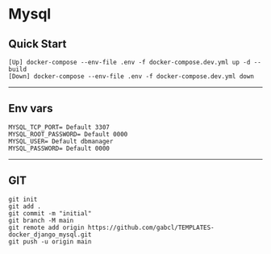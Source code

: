 # Mysql

## Quick Start  

    [Up] docker-compose --env-file .env -f docker-compose.dev.yml up -d --build
    [Down] docker-compose --env-file .env -f docker-compose.dev.yml down


----------------------------------------------
## Env vars  

    MYSQL_TCP_PORT= Default 3307
    MYSQL_ROOT_PASSWORD= Default 0000
    MYSQL_USER= Default dbmanager
    MYSQL_PASSWORD= Default 0000


----------------------------------------------
## GIT

    git init  
    git add .  
    git commit -m "initial"  
    git branch -M main  
    git remote add origin https://github.com/gabcl/TEMPLATES-docker_django_mysql.git
    git push -u origin main  
